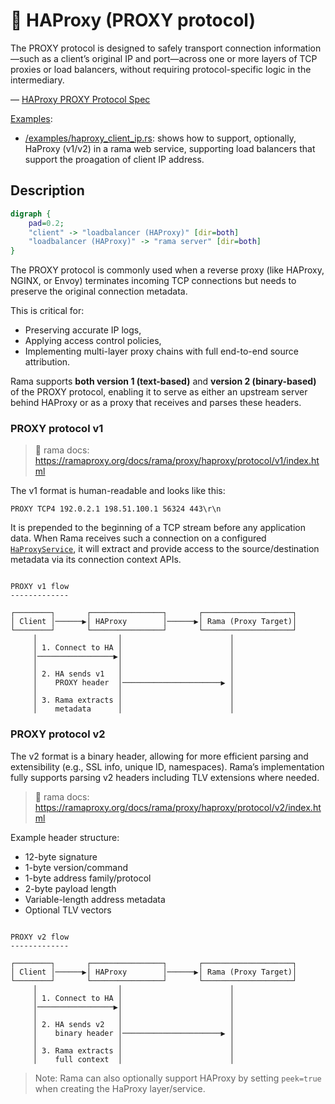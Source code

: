 # 🧭 HAProxy (PROXY protocol)

<div class="book-article-intro">
    <div>
        The PROXY protocol is designed to safely transport connection information—such as a client’s original IP and port—across one or more layers of TCP proxies or load balancers, without requiring protocol-specific logic in the intermediary.
        <p>— <a href="https://www.haproxy.org/download/1.8/doc/proxy-protocol.txt">HAProxy PROXY Protocol Spec</a></p>
    </div>
</div>

[Examples](https://github.com/plabayo/rama/tree/main/examples):

- [/examples/haproxy_client_ip.rs](https://github.com/plabayo/rama/tree/main/examples/haproxy_client_ip.rs):
  shows how to support, optionally, HaProxy (v1/v2) in a rama web service,
  supporting load balancers that support the proagation of client IP address.

## Description

<div class="book-article-image-center">

```dot process
digraph {
    pad=0.2;
    "client" -> "loadbalancer (HAProxy)" [dir=both]
    "loadbalancer (HAProxy)" -> "rama server" [dir=both]
}
```

</div>

The PROXY protocol is commonly used when a reverse proxy (like HAProxy, NGINX, or Envoy) terminates incoming TCP connections but needs to preserve the original connection metadata.

This is critical for:
- Preserving accurate IP logs,
- Applying access control policies,
- Implementing multi-layer proxy chains with full end-to-end source attribution.

Rama supports **both version 1 (text-based)** and **version 2 (binary-based)** of the PROXY protocol, enabling it to serve as either an upstream server behind HAProxy or as a proxy that receives and parses these headers.

### PROXY protocol v1

> 📖 rama docs: <https://ramaproxy.org/docs/rama/proxy/haproxy/protocol/v1/index.html>

The v1 format is human-readable and looks like this:

```
PROXY TCP4 192.0.2.1 198.51.100.1 56324 443\r\n
```

It is prepended to the beginning of a TCP stream before any application data. When Rama receives such a connection on a configured [`HaProxyService`](https://ramaproxy.org/docs/rama/proxy/haproxy/server/struct.HaProxyService.html), it will extract and provide access to the source/destination metadata via its connection context APIs.

```plaintext

PROXY v1 flow
-------------

┌────────┐       ┌────────────────┐       ┌────────────────────┐
│ Client │──────▶│ HAProxy        │──────▶│ Rama (Proxy Target)│
└────────┘       └────────────────┘       └────────────────────┘
     │                  │                        │
     │ 1. Connect to HA │                        │
     │─────────────────▶│                        │
     │                  │                        │
     │ 2. HA sends v1   │                        │
     │    PROXY header  │──────────────────────▶ │
     │                  │                        │
     │ 3. Rama extracts │                        │
     │    metadata      │                        │

```

### PROXY protocol v2

The v2 format is a binary header, allowing for more efficient parsing and extensibility (e.g., SSL info, unique ID, namespaces). Rama’s implementation fully supports parsing v2 headers including TLV extensions where needed.

> 📖 rama docs: <https://ramaproxy.org/docs/rama/proxy/haproxy/protocol/v2/index.html>

Example header structure:

- 12-byte signature
- 1-byte version/command
- 1-byte address family/protocol
- 2-byte payload length
- Variable-length address metadata
- Optional TLV vectors

```plaintext

PROXY v2 flow
-------------

┌────────┐       ┌────────────────┐       ┌────────────────────┐
│ Client │──────▶│ HAProxy        │──────▶│ Rama (Proxy Target)│
└────────┘       └────────────────┘       └────────────────────┘
     │                  │                        │
     │ 1. Connect to HA │                        │
     │─────────────────▶│                        │
     │                  │                        │
     │ 2. HA sends v2   │                        │
     │    binary header │──────────────────────▶ │
     │                  │                        │
     │ 3. Rama extracts │                        │
     │    full context  │                        │

```

> Note: Rama can also optionally support HAProxy by setting `peek=true` when creating the HaProxy layer/service.
